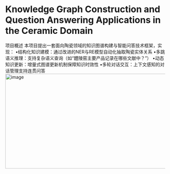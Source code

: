# Knowledge Graph Construction and Question Answering Applications in the Ceramic Domain
项目概述
本项目提出一套面向陶瓷领域的知识图谱构建与智能问答技术框架，实现：
•​结构化知识建模​：通过改进的NER与RE模型自动化抽取陶瓷实体关系
•多跳语义推理​：支持复杂语义查询（如“醴陵窑主要产品记录在哪些文献中？”）
•​动态知识更新​：增量式图谱更新机制保障知识时效性
•​多轮对话交互​：上下文感知的对话管理支持连贯问答
<img width="526" height="300" alt="image" src="https://github.com/user-attachments/assets/b0ead2ff-5a8b-411b-bb21-65722aec37f6" />
